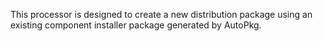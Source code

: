 This processor is designed to create a new distribution package using an existing component installer package generated by AutoPkg.